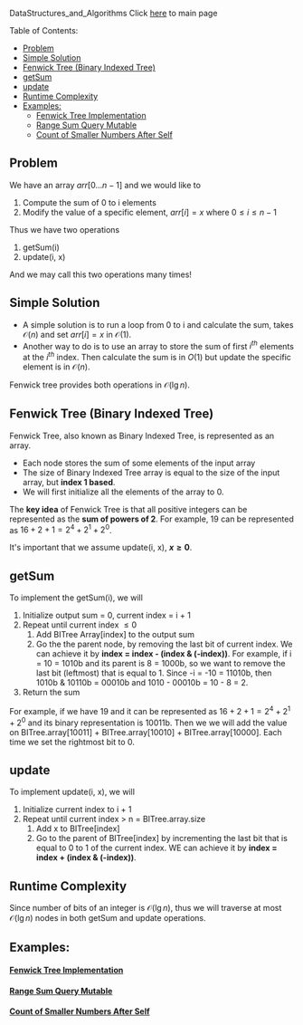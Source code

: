 DataStructures_and_Algorithms
Click [here](../README.md) to main page

Table of Contents:
- [Problem](#problem)
- [Simple Solution](#simple-solution)
- [Fenwick Tree (Binary Indexed Tree)](#fenwick-tree-binary-indexed-tree)
- [getSum](#getsum)
- [update](#update)
- [Runtime Complexity](#runtime-complexity)
- [Examples:](#examples)
    - [Fenwick Tree Implementation](#fenwick-tree-implementation)
    - [Range Sum Query Mutable](#range-sum-query-mutable)
    - [Count of Smaller Numbers After Self](#count-of-smaller-numbers-after-self)

## Problem
We have an array $arr[0 \dots n - 1]$ and we would like to
1. Compute the sum of 0 to i elements
2. Modify the value of a specific element, $arr[i] = x$ where $0 \leq i \leq n - 1$

Thus we have two operations
1. getSum(i)
2. update(i, x)

And we may call this two operations many times!

## Simple Solution
- A simple solution is to run a loop from 0 to i and calculate the sum, takes $\mathcal{O}(n)$ and set $arr[i] = x$ in $\mathcal{O}(1)$.
- Another way to do is to use an array to store the sum of first $i^{th}$ elements at the $i^{th}$ index. Then calculate the sum is in $O(1)$ but update the specific element is in $\mathcal{O}(n)$.

Fenwick tree provides both operations in $\mathcal{O}(\lg n)$.

## Fenwick Tree (Binary Indexed Tree)
Fenwick Tree, also known as Binary Indexed Tree, is represented as an array. 
- Each node stores the sum of some elements of the input array
- The size of Binary Indexed Tree array is equal to the size of the input array, but **index 1 based**.
- We will first initialize all the elements of the array to 0.

The **key idea** of Fenwick Tree is that all positive integers can be represented as the **sum of powers of 2**. For example, 19 can be represented as $16 + 2 + 1 = 2^4 + 2^1 + 2^0$. 

It's important that we assume update(i, x), **$x \geq 0$**.

## getSum
To implement the getSum(i), we will
1. Initialize output sum = 0, current index = i + 1
2. Repeat until current index $\leq 0$
   1. Add BITree Array[index] to the output sum
   2. Go the the parent node, by removing the last bit of current index. We can achieve it by **index = index - (index & (-index))**. For example, if i = 10 = 1010b and its parent is 8 = 1000b, so we want to remove the last bit (leftmost) that is equal to 1. Since -i = -10 = 11010b, then 1010b & 10110b = 00010b and 1010 - 00010b = 10 - 8 = 2.
3. Return the sum

For example, if we have 19 and it can be represented as $16 + 2 + 1 = 2^4 + 2^1 + 2^0$ and its binary representation is 10011b. Then we we will add the value on BITree.array[10011] + BITree.array[10010] + BITree.array[10000]. Each time we set the rightmost bit to 0.

## update
To implement update(i, x), we will
1. Initialize current index to i + 1 
2. Repeat until current index > n = BITree.array.size
   1. Add x to BITree[index]
   2. Go to the parent of BITree[index] by incrementing the last bit that is equal to 0 to 1 of the current index. WE can achieve it by **index = index + (index & (-index))**.

## Runtime Complexity
Since number of bits of an integer is $\mathcal{O}(\lg n)$, thus we will traverse at most $\mathcal{O}(\lg n)$ nodes in both getSum and update operations.

## Examples:
#### [Fenwick Tree Implementation](BIT_implementation/description.md)
#### [Range Sum Query Mutable](range_sum_query_mutable/description.md)
#### [Count of Smaller Numbers After Self](count_of_smaller_numbers_after_self/description.md)
